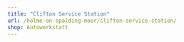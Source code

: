 ```yaml
---
title: "Clifton Service Station"
url: /holme-on-spalding-moor/clifton-service-station/
shop: Autowerkstatt
---
```

